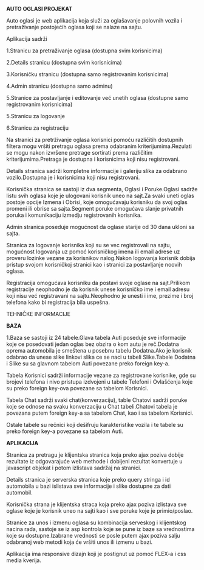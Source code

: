 **AUTO OGLASI PROJEKAT**





Auto oglasi je web aplikacija koja služi za oglašavanje polovnih vozila i
pretraživanje postojećih oglasa koji se nalaze na sajtu.

Aplikacija sadrži

1.Stranicu za pretraživanje oglasa (dostupna svim korisnicima)

2.Details stranicu (dostupna svim korisnicima)

3.Korisničku stranicu (dostupna samo registrovanim korisnicima)

4.Admin stranicu (dostupna samo adminu)

5.Stranice za postavljanje i editovanje već unetih oglasa (dostupne samo
registrovanim korisnicima)

5.Stranicu za logovanje

6.Stranicu za registraciju

Na stranici za pretrživanje oglasa korisnici pomoću različitih dostupnih filtera
mogu vršiti pretragu oglasa prema odabranim kriterijumima.Rezulati se mogu nakon
izvršene pretrage sortirati prema različitim kriterijumima.Pretraga je dostupna
i korisnicima koji nisu registrovani.

Details stranica sadrži kompletne informacije i galeriju slika za odabrano
vozilo.Dostupna je i korisnicima koji nisu registrovani.

Korisnička stranica se sastoji iz dva segmenta, Oglasi i Poruke.Oglasi sadrže
listu svih oglasa koje je ulogovani korisnik uneo na sajt.Za svaki uneti oglas
postoje opcije Izmena i Obrisi, koje omogućavaju korisniku da svoj oglas promeni
ili obrise sa sajta.Segment poruke omogućava slanje privatnih poruka i
komunikaciju izmedju registrovanih korisnika.

Admin stranica poseduje mogućnost da oglase starije od 30 dana ukloni sa sajta.

Stranica za logovanje korisnika koji su se vec registrovali na sajtu, mogućnost
logovanja uz pomoć korisničkog imena ili email adrese uz proveru lozinke vezane
za korisnikov nalog.Nakon logovanja korisnik dobija pristup svojom korisničkoj
stranici kao i stranici za postavljanje noovih oglasa.

Registracija omogućava korisniku da postavi svoje oglase na sajt.Prilikom
registracije neophodno je da korisnik unese korisničko ime i email adresu koji
nisu već registravani na sajtu.Neophodno je unesti i ime, prezime i broj
telefona kako bi registracija bila uspešna.

TEHNIČKE INFORMACIJE


**BAZA**


1.Baza se sastoji iz 24 tabele.Glava tabela Auti poseduje sve informacije koje
ce posedovati jedan oglas bez obzira o kom autu je reč.Dodatna oprema automobila
je smeštena u posebnu tabelu Dodatna.Ako je korisnik odabrao da unese slike
linkovi slika ce se naci u tabeli Slike.Tabele Dodatna i Slike su sa glavnom
tabelom Auti povezane preko foreign key-a.

Tabela Korisnici sadrži informacije vezane za registrovane korisnike, gde su
brojevi telefona i nivo pristupa izdvojeni u tabele Telefoni i Ovlašćenja koje
su preko foreign key-ova povezane sa tabelom Korisnici.

Tabela Chat sadrži svaki chat(konverzaciju), table Chatovi sadrži poruke koje se
odnose na svaku konverzaciju u Chat tabeli.Chatovi tabela je povezana putem
foreign key-a sa tabelom Chat, kao i sa tabelom Korisnici.

Ostale tabele su rečnici koji dešifruju karakteristike vozila i te tabele su
preko foreign key-a povezane sa tabelom Auti.


**APLIKACIJA**


Stranica za pretragu je klijentska stranica koja preko ajax poziva dobije
rezultate iz odgovarajuće web methode i dobijeni rezultat konvertuje u
javascript objekat i potom izlistava sadržaj na stranici.

Details stranica je serverska stranica koje preko query stringa i id automobila
u bazi islistava sve informacije i slike dostupne za dati automobil.

Korisnička strana je klijentska straca koja preko ajax poziva izlistava sve
oglase koje je korisnik uneo na sajti kao i sve poruke koje je primio/poslao.

Stranice za unos i izmenu oglasa su kombinacija serveskog i klijentskog nacina
rada, sastoje se iz asp kontrola koje se pune iz baze sa vrednostima koje su
dostupne.Izabrane vrednosti se posle putem ajax poziva salju odabranoj web
metodi koja će vršiti unos ili izmenu u bazi.

Aplikacija ima responsive dizajn koji je postignut uz pomoć FLEX-a i css media
kverija.
